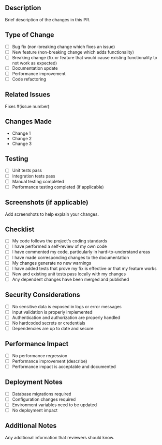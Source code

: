 ## Description
Brief description of the changes in this PR.

## Type of Change
- [ ] Bug fix (non-breaking change which fixes an issue)
- [ ] New feature (non-breaking change which adds functionality)
- [ ] Breaking change (fix or feature that would cause existing functionality to not work as expected)
- [ ] Documentation update
- [ ] Performance improvement
- [ ] Code refactoring

## Related Issues
Fixes #(issue number)

## Changes Made
- Change 1
- Change 2
- Change 3

## Testing
- [ ] Unit tests pass
- [ ] Integration tests pass
- [ ] Manual testing completed
- [ ] Performance testing completed (if applicable)

## Screenshots (if applicable)
Add screenshots to help explain your changes.

## Checklist
- [ ] My code follows the project's coding standards
- [ ] I have performed a self-review of my own code
- [ ] I have commented my code, particularly in hard-to-understand areas
- [ ] I have made corresponding changes to the documentation
- [ ] My changes generate no new warnings
- [ ] I have added tests that prove my fix is effective or that my feature works
- [ ] New and existing unit tests pass locally with my changes
- [ ] Any dependent changes have been merged and published

## Security Considerations
- [ ] No sensitive data is exposed in logs or error messages
- [ ] Input validation is properly implemented
- [ ] Authentication and authorization are properly handled
- [ ] No hardcoded secrets or credentials
- [ ] Dependencies are up to date and secure

## Performance Impact
- [ ] No performance regression
- [ ] Performance improvement (describe)
- [ ] Performance impact is acceptable and documented

## Deployment Notes
- [ ] Database migrations required
- [ ] Configuration changes required
- [ ] Environment variables need to be updated
- [ ] No deployment impact

## Additional Notes
Any additional information that reviewers should know.

